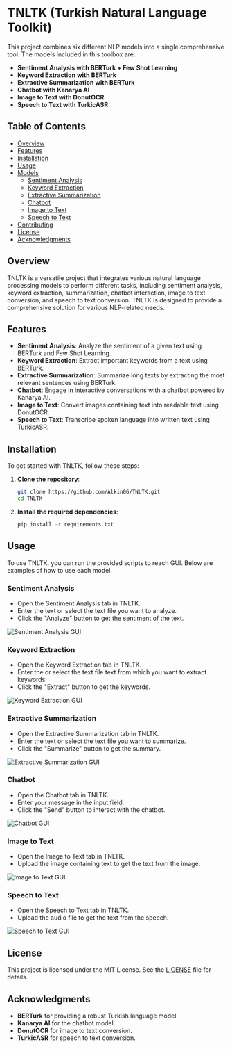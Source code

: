 # TNLTK (Turkish Natural Language Toolkit)

This project combines six different NLP models into a single comprehensive tool. The models included in this toolbox are:

- **Sentiment Analysis with BERTurk + Few Shot Learning**
- **Keyword Extraction with BERTurk**
- **Extractive Summarization with BERTurk**
- **Chatbot with Kanarya AI**
- **Image to Text with DonutOCR**
- **Speech to Text with TurkicASR**

## Table of Contents

- [Overview](#overview)
- [Features](#features)
- [Installation](#installation)
- [Usage](#usage)
- [Models](#models)
  - [Sentiment Analysis](#sentiment-analysis)
  - [Keyword Extraction](#keyword-extraction)
  - [Extractive Summarization](#extractive-summarization)
  - [Chatbot](#chatbot)
  - [Image to Text](#image-to-text)
  - [Speech to Text](#speech-to-text)
- [Contributing](#contributing)
- [License](#license)
- [Acknowledgments](#acknowledgments)

## Overview

TNLTK is a versatile project that integrates various natural language processing models to perform different tasks, including sentiment analysis, keyword extraction, summarization, chatbot interaction, image to text conversion, and speech to text conversion. TNLTK is designed to provide a comprehensive solution for various NLP-related needs.

## Features

- **Sentiment Analysis**: Analyze the sentiment of a given text using BERTurk and Few Shot Learning.
- **Keyword Extraction**: Extract important keywords from a text using BERTurk.
- **Extractive Summarization**: Summarize long texts by extracting the most relevant sentences using BERTurk.
- **Chatbot**: Engage in interactive conversations with a chatbot powered by Kanarya AI.
- **Image to Text**: Convert images containing text into readable text using DonutOCR.
- **Speech to Text**: Transcribe spoken language into written text using TurkicASR.

## Installation

To get started with TNLTK, follow these steps:

1. **Clone the repository**:
    ```bash
    git clone https://github.com/Alkin06/TNLTK.git
    cd TNLTK
    ```

2. **Install the required dependencies**:
    ```bash
    pip install -r requirements.txt
    ```
## Usage

To use TNLTK, you can run the provided scripts to reach GUI. Below are examples of how to use each model.

### Sentiment Analysis

- Open the Sentiment Analysis tab in TNLTK.
- Enter the text or select the text file you want to analyze.
- Click the "Analyze" button to get the sentiment of the text.

![Sentiment Analysis GUI](Soon)

### Keyword Extraction

- Open the Keyword Extraction tab in TNLTK.
- Enter the or select the text file text from which you want to extract keywords.
- Click the "Extract" button to get the keywords.

![Keyword Extraction GUI](Soon)

### Extractive Summarization

- Open the Extractive Summarization tab in TNLTK.
- Enter the text or select the text file you want to summarize.
- Click the "Summarize" button to get the summary.

![Extractive Summarization GUI](Soon)

### Chatbot

- Open the Chatbot tab in TNLTK.
- Enter your message in the input field.
- Click the "Send" button to interact with the chatbot.

![Chatbot GUI](Soon)

### Image to Text

- Open the Image to Text tab in TNLTK.
- Upload the image containing text to get the text from the image.

![Image to Text GUI](Soon)

### Speech to Text

- Open the Speech to Text tab in TNLTK.
- Upload the audio file to get the text from the speech.

![Speech to Text GUI](Soon)

## License

This project is licensed under the MIT License. See the [LICENSE](LICENSE) file for details.

## Acknowledgments

- **BERTurk** for providing a robust Turkish language model.
- **Kanarya AI** for the chatbot model.
- **DonutOCR** for image to text conversion.
- **TurkicASR** for speech to text conversion.

